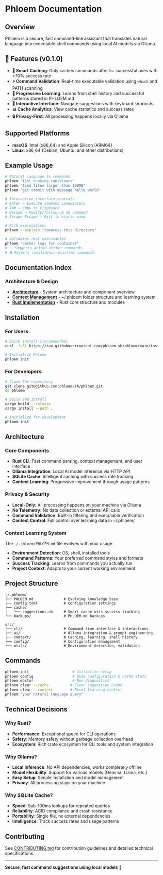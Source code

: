 # Phloem Documentation

## Overview
Phloem is a secure, fast command-line assistant that translates natural language into executable shell commands using local AI models via Ollama.

## 🚀 Features (v0.1.0)
- **🧠 Smart Caching**: Only caches commands after 5+ successful uses with >70% success rate
- **⚡ Command Validation**: Real-time executable validation using `which` and PATH scanning
- **🔄 Progressive Learning**: Learns from shell history and successful patterns stored in PHLOEM.md
- **🎯 Interactive Interface**: Navigate suggestions with keyboard shortcuts
- **📊 Cache Analytics**: View cache statistics and success rates
- **🔒 Privacy-First**: All processing happens locally via Ollama

## Supported Platforms
- **macOS**: Intel (x86_64) and Apple Silicon (ARM64)
- **Linux**: x86_64 (Debian, Ubuntu, and other distributions)

## Example Usage
```bash
# Natural language to commands
phloem "list running containers"
phloem "find files larger than 100MB"
phloem "git commit with message hello world"

# Interactive interface controls
# Enter → Execute command immediately
# Tab → Copy to clipboard  
# Escape → Modify/follow-up on command
# Escape Escape → Exit to static view

# With explanations
phloem --explain "compress this directory"

# Validates real executables
phloem "docker logs for container"
# ✅ Suggests actual docker commands
# ❌ Rejects invalid/non-existent commands
```

## Documentation Index

### Architecture & Design
- **[Architecture](./architecture.md)** - System architecture and component overview
- **[Context Management](./context-management.md)** - ~/.phloem folder structure and learning system
- **[Rust Implementation](./rust-implementation.md)** - Rust core structure and modules

## Installation

### For Users
```bash
# Quick install (recommended)
curl -fsSL https://raw.githubusercontent.com/phloem-sh/phloem/main/install.sh | sh

# Initialize Phloem
phloem init
```

### For Developers
```bash
# Clone the repository
git clone git@github.com:phloem-sh/phloem.git
cd phloem

# Build and install
cargo build --release
cargo install --path .

# Initialize for development
phloem init
```

## Architecture

### Core Components
- **Rust CLI**: Fast command parsing, context management, and user interface
- **Ollama Integration**: Local AI model inference via HTTP API
- **SQLite Cache**: Intelligent caching with success rate tracking
- **Context Learning**: Progressive improvement through usage patterns

### Privacy & Security
- **Local-Only**: All processing happens on your machine via Ollama
- **No Telemetry**: No data collection or external API calls
- **Command Validation**: Built-in filtering and executable verification
- **Context Control**: Full control over learning data in ~/.phloem/

### Context Learning System
The `~/.phloem/PHLOEM.md` file evolves with your usage:
- **Environment Detection**: OS, shell, installed tools
- **Command Patterns**: Your preferred command styles and formats  
- **Success Tracking**: Learns from commands you actually run
- **Project Context**: Adapts to your current working environment

## Project Structure

```
~/.phloem/
├── PHLOEM.md              # Evolving knowledge base
├── config.toml            # Configuration settings
├── cache/
│   └── suggestions.db     # Smart cache with success tracking
└── backups/               # PHLOEM.md backups

src/
├── cli/                   # Command-line interface & interactions  
├── ai/                    # Ollama integration & prompt engineering
├── context/               # Caching, learning, shell history
├── config/                # Configuration management
└── utils/                 # Environment detection, validation
```

## Commands

```bash
phloem init                    # Initialize setup
phloem config                  # Show configuration & cache stats
phloem doctor                  # Run diagnostics  
phloem clear --cache          # Clear suggestion cache
phloem clear --context        # Reset learning context
phloem "your natural language query"
```

## Technical Decisions

### Why Rust?
- **Performance**: Exceptional speed for CLI operations
- **Safety**: Memory safety without garbage collection overhead
- **Ecosystem**: Rich crate ecosystem for CLI tools and system integration

### Why Ollama?
- **Local Inference**: No API dependencies, works completely offline
- **Model Flexibility**: Support for various models (Gemma, Llama, etc.)
- **Easy Setup**: Simple installation and model management
- **Privacy**: All processing stays on your machine

### Why SQLite Cache?
- **Speed**: Sub-100ms lookups for repeated queries
- **Reliability**: ACID compliance and crash resistance
- **Portability**: Single file, no external dependencies
- **Intelligence**: Track success rates and usage patterns

## Contributing

See [CONTRIBUTING.md](../CONTRIBUTING.md) for contribution guidelines and detailed technical specifications.

---

**Secure, fast command suggestions using local models** 🚀